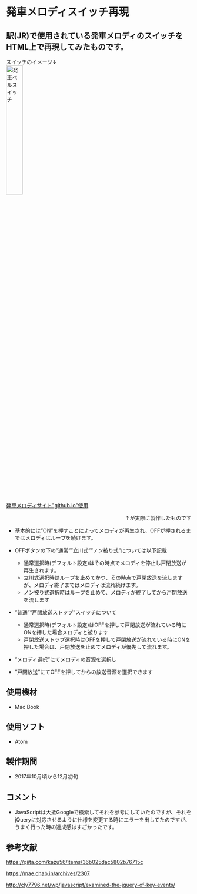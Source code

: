 # 発車メロディスイッチ再現

## 駅(JR)で使用されている発車メロディのスイッチをHTML上で再現してみたものです。

<div style="text-align: left">スイッチのイメージ↓</div>
<img src="https://lh4.googleusercontent.com/2gykHa90LLMMS1d3rRmvcWmajSbHtf1q3xtpaaFP8M7noH133Ju9inwqQMIGoa1AGR4f-KxZZzBwe74w1Jxg1h7aOUBp07-G8ytws8CHTosvi9B1JSK0rj12ZIS-hqqsq_Se83-1" title="発車ベルスイッチ" width="30%" heigh="30%">


[発車メロディサイト"github.io"使用](https://youk720.github.io/melo_work/melo.html)

<div style="text-align: right;"> ↑が実際に製作したものです </div>


- 基本的には”ON”を押すことによってメロディが再生され、OFFが押されるまではメロディはループを続けます。
- OFFボタンの下の”通常””立川式””ノン被り式”については以下記載
    - 通常選択時(デフォルト設定)はその時点でメロディを停止し戸閉放送が再生されます。
    - 立川式選択時はループを止めてかつ、その時点で戸閉放送を流しますが、メロディ終了まではメロディは流れ続けます。
    - ノン被り式選択時はループを止めて、メロディが終了してから戸閉放送を流します

- ”普通””戸閉放送ストップ”スイッチについて
  - 通常選択時(デフォルト設定)はOFFを押して戸閉放送が流れている時にONを押した場合メロディと被ります
  - 戸閉放送ストップ選択時はOFFを押して戸閉放送が流れている時にONを押した場合は、戸閉放送を止めてメロディが優先して流れます。
- ”メロディ選択”にてメロディの音源を選択し
- ”戸閉放送”にてOFFを押してからの放送音源を選択できます



## 使用機材
- Mac Book

## 使用ソフト
- Atom

## 製作期間
- 2017年10月頃から12月初旬

## コメント
- JavaScriptは大抵Googleで検索してそれを参考にしていたのですが、それをjQueryに対応させるように仕様を変更する時にエラーを出してたのですが、うまく行った時の達成感はすごかったです。

## 参考文献
https://qiita.com/kazu56/items/36b025dac5802b76715c

https://mae.chab.in/archives/2307

http://cly7796.net/wp/javascript/examined-the-jquery-of-key-events/
